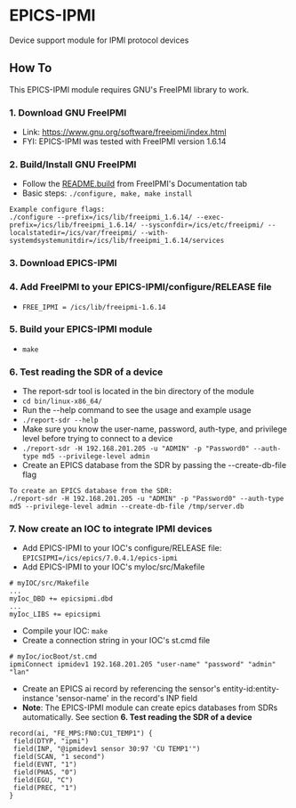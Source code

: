 # EPICS-IPMI
Device support module for IPMI protocol devices

## How To
This EPICS-IPMI module requires GNU's FreeIPMI library to work.
### 1. Download GNU FreeIPMI
* Link: https://www.gnu.org/software/freeipmi/index.html
* FYI: EPICS-IPMI was tested with FreeIPMI version 1.6.14
### 2. Build/Install GNU FreeIPMI
* Follow the [README.build](https://www.gnu.org/software/freeipmi/README.build) from FreeIPMI's Documentation tab
* Basic steps: `./configure, make, make install`
```
Example configure flags:
./configure --prefix=/ics/lib/freeipmi_1.6.14/ --exec-prefix=/ics/lib/freeipmi_1.6.14/ --sysconfdir=/ics/etc/freeipmi/ --localstatedir=/ics/var/freeipmi/ --with-systemdsystemunitdir=/ics/lib/freeipmi_1.6.14/services
```
### 3. Download EPICS-IPMI
### 4. Add FreeIPMI to your EPICS-IPMI/configure/RELEASE file
* `FREE_IPMI = /ics/lib/freeipmi-1.6.14`

### 5. Build your EPICS-IPMI module
* `make`
### 6. Test reading the SDR of a device
* The report-sdr tool is located in the bin directory of the module
* `cd bin/linux-x86_64/`
* Run the --help command to see the usage and example usage
* `./report-sdr --help`
* Make sure you know the user-name, password, auth-type, and privilege level before trying to connect to a device
* `./report-sdr -H 192.168.201.205 -u "ADMIN" -p "Password0" --auth-type md5 --privilege-level admin`
* Create an EPICS database from the SDR by passing the --create-db-file flag
```
To create an EPICS database from the SDR:
./report-sdr -H 192.168.201.205 -u "ADMIN" -p "Password0" --auth-type md5 --privilege-level admin --create-db-file /tmp/server.db
```

### 7. Now create an IOC to integrate IPMI devices
* Add EPICS-IPMI to your IOC's configure/RELEASE file: `EPICSIPMI=/ics/epics/7.0.4.1/epics-ipmi`
* Add EPICS-IPMI to your IOC's myIoc/src/Makefile
```
# myIOC/src/Makefile
...
myIoc_DBD += epicsipmi.dbd
...
myIoc_LIBS += epicsipmi
```
* Compile your IOC: `make`
* Create a connection string in your IOC's st.cmd file
```
# myIoc/iocBoot/st.cmd
ipmiConnect ipmidev1 192.168.201.205 "user-name" "password" "admin" "lan"
```
* Create an EPICS ai record by referencing the sensor's entity-id:entity-instance 'sensor-name' in the record's INP field
* **Note**: The EPICS-IPMI module can create epics databases from SDRs automatically. See section **6. Test reading the SDR of a device**
```
record(ai, "FE_MPS:FN0:CU1_TEMP1") {
 field(DTYP, "ipmi")
 field(INP, "@ipmidev1 sensor 30:97 'CU TEMP1'")
 field(SCAN, "1 second")
 field(EVNT, "1")
 field(PHAS, "0")
 field(EGU, "C")
 field(PREC, "1")
}
```







